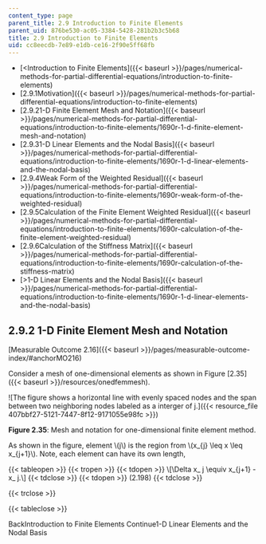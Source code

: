```yaml
---
content_type: page
parent_title: 2.9 Introduction to Finite Elements
parent_uid: 876be530-ac05-3384-5428-281b2b3c5b68
title: 2.9 Introduction to Finite Elements
uid: cc8eecdb-7e89-e1db-ce16-2f90e5ff68fb
---
```


*   [\<Introduction to Finite Elements]({{< baseurl >}}/pages/numerical-methods-for-partial-differential-equations/introduction-to-finite-elements)
*   [2.9.1Motivation]({{< baseurl >}}/pages/numerical-methods-for-partial-differential-equations/introduction-to-finite-elements)
*   [2.9.21-D Finite Element Mesh and Notation]({{< baseurl >}}/pages/numerical-methods-for-partial-differential-equations/introduction-to-finite-elements/1690r-1-d-finite-element-mesh-and-notation)
*   [2.9.31-D Linear Elements and the Nodal Basis]({{< baseurl >}}/pages/numerical-methods-for-partial-differential-equations/introduction-to-finite-elements/1690r-1-d-linear-elements-and-the-nodal-basis)
*   [2.9.4Weak Form of the Weighted Residual]({{< baseurl >}}/pages/numerical-methods-for-partial-differential-equations/introduction-to-finite-elements/1690r-weak-form-of-the-weighted-residual)
*   [2.9.5Calculation of the Finite Element Weighted Residual]({{< baseurl >}}/pages/numerical-methods-for-partial-differential-equations/introduction-to-finite-elements/1690r-calculation-of-the-finite-element-weighted-residual)
*   [2.9.6Calculation of the Stiffness Matrix]({{< baseurl >}}/pages/numerical-methods-for-partial-differential-equations/introduction-to-finite-elements/1690r-calculation-of-the-stiffness-matrix)
*   [\>1-D Linear Elements and the Nodal Basis]({{< baseurl >}}/pages/numerical-methods-for-partial-differential-equations/introduction-to-finite-elements/1690r-1-d-linear-elements-and-the-nodal-basis)

2.9.2 1-D Finite Element Mesh and Notation
------------------------------------------

[Measurable Outcome 2.16]({{< baseurl >}}/pages/measurable-outcome-index/#anchorMO216)

Consider a mesh of one-dimensional elements as shown in Figure [2.35]({{< baseurl >}}/resources/onedfemmesh).

![The figure shows a horizontal line with evenly spaced nodes and the span between two neighboring nodes labeled as a interger of j.]({{< resource_file 407bbf27-5121-7447-8f12-9171055e98fc >}})

**Figure 2.35**: Mesh and notation for one-dimensional finite element method.

As shown in the figure, element \\(j\\) is the region from \\(x\_{j} \\leq x \\leq x\_{j+1}\\). Note, each element can have its own length,

{{< tableopen >}}
{{< tropen >}}
{{< tdopen >}}
\\\[\\Delta x\_ j \\equiv x\_{j+1} - x\_ j.\\\]
{{< tdclose >}}
{{< tdopen >}}
(2.198)
{{< tdclose >}}

{{< trclose >}}

{{< tableclose >}}

BackIntroduction to Finite Elements Continue1-D Linear Elements and the Nodal Basis